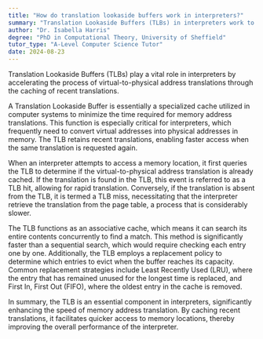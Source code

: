 ```yaml
---
title: "How do translation lookaside buffers work in interpreters?"
summary: "Translation Lookaside Buffers (TLBs) in interpreters work to speed up virtual-to-physical address translations by caching recent translations."
author: "Dr. Isabella Harris"
degree: "PhD in Computational Theory, University of Sheffield"
tutor_type: "A-Level Computer Science Tutor"
date: 2024-08-23
---
```


Translation Lookaside Buffers (TLBs) play a vital role in interpreters by accelerating the process of virtual-to-physical address translations through the caching of recent translations.

A Translation Lookaside Buffer is essentially a specialized cache utilized in computer systems to minimize the time required for memory address translations. This function is especially critical for interpreters, which frequently need to convert virtual addresses into physical addresses in memory. The TLB retains recent translations, enabling faster access when the same translation is requested again.

When an interpreter attempts to access a memory location, it first queries the TLB to determine if the virtual-to-physical address translation is already cached. If the translation is found in the TLB, this event is referred to as a TLB hit, allowing for rapid translation. Conversely, if the translation is absent from the TLB, it is termed a TLB miss, necessitating that the interpreter retrieve the translation from the page table, a process that is considerably slower.

The TLB functions as an associative cache, which means it can search its entire contents concurrently to find a match. This method is significantly faster than a sequential search, which would require checking each entry one by one. Additionally, the TLB employs a replacement policy to determine which entries to evict when the buffer reaches its capacity. Common replacement strategies include Least Recently Used (LRU), where the entry that has remained unused for the longest time is replaced, and First In, First Out (FIFO), where the oldest entry in the cache is removed.

In summary, the TLB is an essential component in interpreters, significantly enhancing the speed of memory address translation. By caching recent translations, it facilitates quicker access to memory locations, thereby improving the overall performance of the interpreter.
    